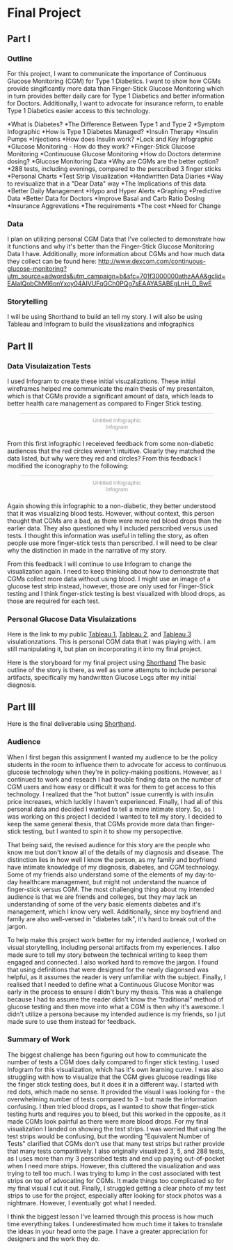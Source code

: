 # Final Project
## Part I
### Outline
For this project, I want to communicate the importance of Continuous Glucose Monitoring (CGM) for Type 1 Diabetics. I want to show how CGMs provide singificantly more data than Finger-Stick Glucose Monitoring which in turn provides better daily care for Type 1 Diabetics and better information for Doctors. Additionally, I want to advocate for insurance reform, to enable Type 1 Diabetics easier access to this technology. 

*What is Diabetes?
*The Difference Between Type 1 and Type 2
   *Symptom Infographic
*How is Type 1 Diabetes Managed?
  *Insulin Therapy
   *Insulin Pumps
   *Injections
  *How does Insulin work?
   *Lock and Key Infographic
  *Glucose Monitoring - How do they work?
    *Finger-Stick Glucose Monitoring
    *Continuouse Glucose Monitoring
*How do Doctors determine dosing?
  *Glucose Monitoring Data
*Why are CGMs are the better option?
  *288 tests, including evenings, compared to the perscribed 3 finger sticks
       *Personal Charts
       *Test Strip Visualization
       *Handwritten Data Diaries
          *Way to revisualize that in a "Dear Data" way
  *The Implications of this data
      *Better Daily Management
          *Hypo and Hyper Alerts
          *Graphing
          *Predictive Data
      *Better Data for Doctors
          *Improve Basal and Carb Ratio Dosing
*Insurance Aggrevations
   *The requirements 
   *The cost
*Need for Change

### Data
I plan on utilizing personal CGM Data that I've collected to demonstrate how it functions and why it's better than the Finger-Stick Glucose Monitoring Data I have. 
Additionally, more information about CGMs and how much data they collect can be found here:
http://www.dexcom.com/continuous-glucose-monitoring?utm_source=adwords&utm_campaign=b&sfc=701f3000000athzAAA&gclid=EAIaIQobChMI6onYxoy04AIVUFqGCh0PQg7sEAAYASABEgLnH_D_BwE

### Storytelling
I will be using Shorthand to build an tell my story. I will also be using Tableau and Infogram to build the visualizations and infographics

## Part II
### Data Visulaization Tests
I used Infogram to create these initial visuzalizations. These initial wireframes helped me communicate the main thesis of my presentaiton, which is that CGMs provide a significant amount of data, which leads to better health care management as compared to Finger Stick testing. 

<div class="infogram-embed" data-id="53c66b56-7dbd-4849-ae0f-3e2bea39ca3a" data-type="interactive" data-title="Untitled infographic"></div><script>!function(e,t,s,i){var n="InfogramEmbeds",o=e.getElementsByTagName("script")[0],d=/^http:/.test(e.location)?"http:":"https:";if(/^\/{2}/.test(i)&&(i=d+i),window[n]&&window[n].initialized)window[n].process&&window[n].process();else if(!e.getElementById(s)){var r=e.createElement("script");r.async=1,r.id=s,r.src=i,o.parentNode.insertBefore(r,o)}}(document,0,"infogram-async","https://e.infogram.com/js/dist/embed-loader-min.js");</script><div style="padding:8px 0;font-family:Arial!important;font-size:13px!important;line-height:15px!important;text-align:center;border-top:1px solid #dadada;margin:0 30px"><a href="https://infogram.com/53c66b56-7dbd-4849-ae0f-3e2bea39ca3a" style="color:#989898!important;text-decoration:none!important;" target="_blank">Untitled infographic</a><br><a href="https://infogram.com" style="color:#989898!important;text-decoration:none!important;" target="_blank" rel="nofollow">Infogram</a></div>

From this first infographic I receieved feedback from some non-diabetic audiences that the red circles weren't intuitive. Clearly they matched the data listed, but why were they red and circles? From this feedback I modified the iconography to the following:

<div class="infogram-embed" data-id="44592eba-1fc5-4395-9d5c-b898564b117d" data-type="interactive" data-title="Untitled infographic"></div><script>!function(e,t,s,i){var n="InfogramEmbeds",o=e.getElementsByTagName("script")[0],d=/^http:/.test(e.location)?"http:":"https:";if(/^\/{2}/.test(i)&&(i=d+i),window[n]&&window[n].initialized)window[n].process&&window[n].process();else if(!e.getElementById(s)){var r=e.createElement("script");r.async=1,r.id=s,r.src=i,o.parentNode.insertBefore(r,o)}}(document,0,"infogram-async","https://e.infogram.com/js/dist/embed-loader-min.js");</script><div style="padding:8px 0;font-family:Arial!important;font-size:13px!important;line-height:15px!important;text-align:center;border-top:1px solid #dadada;margin:0 30px"><a href="https://infogram.com/44592eba-1fc5-4395-9d5c-b898564b117d" style="color:#989898!important;text-decoration:none!important;" target="_blank">Untitled infographic</a><br><a href="https://infogram.com" style="color:#989898!important;text-decoration:none!important;" target="_blank" rel="nofollow">Infogram</a></div>

Again showing this infographic to a non-diabetic, they better understood that it was visualizing blood tests. However, without context, this person thought that CGMs are a bad, as there were more red blood drops than the earlier data. They also questioned why I included perscribed versus used tests. I thought this information was useful in telling the story, as often people use more finger-stick tests than perscribed. I will need to be clear why the distinction in made in the narrative of my story. 

From this feedback I will continue to use Infogram to change the visualization again. I need to keep thinking about how to demonstrate that CGMs collect more data without using blood. I might use an image of a glucose test strip instead, however, those are only used for Finger-Stick testing and I think finger-stick testing is best visualized with blood drops, as those are required for each test. 

### Personal Glucose Data Visulaizations

Here is the link to my public [Tableau 1](https://public.tableau.com/views/DataVisualizationFinalPersonalNumbers/Sheet1?:embed=y&:display_count=yes), [Tableau 2](https://public.tableau.com/views/DataVisualizationFinalPersonalNumbersSheet2/Sheet2?:embed=y&:display_count=yes), and [Tableau 3](https://public.tableau.com/views/DataVisualizationFinalPersonalNumbersSheet3/Sheet3?:embed=y&:display_count=yes) visulationzations.
This is personal CGM data that I was playing with. I am still manipulating it, but plan on incorporating it into my final project. 

Here is the storyboard for my final project using [Shorthand](https://carnegiemellon.shorthandstories.com/kpwhiteCGMdata/index.html)
The basic outline of the story is there, as well as some attempts to include personal artifacts, specifically my handwritten Glucose Logs after my initial diagnosis. 

## Part III
Here is the final deliverable using [Shorthand](https://carnegiemellon.shorthandstories.com/kpwhiteCGMdata/index.html). 

### Audience
When I first began this assignment I wanted my audience to be the policy students in the room to influence them to advocate for access to continuous glucose technology when they're in policy-making positions. However, as I continued to work and reseach I had trouble finding data on the number of CGM users and how easy or difficult it was for them to get access to this technology. I realized that the "hot button" issue currently is with insulin price increases, which luckliy I haven't experienced. Finally, I had all of this personal data and decided I wanted to tell a more intimate story. So, as I was working on this project I decided I wanted to tell my story. I decided to keep the same general thesis, that CGMs provide more data than finger-stick testing, but I wanted to spin it to show my persopective. 

That being said, the revised audience for this story are the people who know me but don't know all of the details of my diagnosis and disease. The distinction lies in how well I know the person, as my family and boyfriend have intimate knowledge of my diagnosis, diabetes, and CGM technology. Some of my friends also understand some of the elements of my day-to-day healthcare management, but might not understand the nuance of finger-stick versus CGM. The most challenging thing about my intended audience is that we are friends and colleges, but they may lack an understanding of some of the very basic elements diabetes and it's management, which I know very well. Additionally, since my boyfriend and family are also well-versed in "diabetes talk", it's hard to break out of the jargon. 

To help make this project work better for my intended audience, I worked on visual storytelling, including personal artifacts from my experiences. I also made sure to tell my story between the technical writing to keep them engaged and connected. I also worked hard to remove the jargon. I found that using definitions that were designed for the newly diagonsed was helpful, as it assumes the reader is very unfamiliar with the subject. Finally, I realised that I needed to define what a Continuous Glucose Monitor was early in the process to ensure I didn't bury my thesis. This was a challenge because I had to assume the reader didn't know the "traditional" method of glucose testing and then move into what a CGM is then why it's awesome. I didn't utilize a persona because my intended audience is my friends, so I jut made sure to use them instead for feedback. 

### Summary of Work 
The biggest challenge has been figuring out how to communicate the number of tests a CGM does daily compared to finger stick testing. I used Infogram for this visualization, which has it's own learning curve. I was also struggling with how to visualize that the CGM gives glucose readings like the finger stick testing does, but it does it in a different way. I started with red dots, which made no sense. It provided the visual I was looking for - the overwhelming number of tests compared to 3 - but made the information confusing. I then tried blood drops, as I wanted to show that finger-stick testing hurts and requires you to bleed, but this worked in the opposite, as it made CGMs look painful as there were more blood drops. For my final visualization I landed on showing the test strips. I was worried that using the test strips would be confusing, but the wording "Equivalent Number of Tests" clarified that CGMs don't use that many test strips but rather provide that many tests comparitively. I also originally visualized 3, 5, and 288 tests, as I uses more than my 3 perscribed tests and end up paying out-of-pocket when I need more strips. However, this cluttered the visualization and was trying to tell too much. I was trying to lump in the cost associated with test strips on top of advocating for CGMs. It made things too complicated so for my final visual I cut it out. Finally, I struggled getting a clear photo of my test strips to use for the project, especially after looking for stock photos was a nightmare. However, I eventually got what I needed.

I think the biggest lesson I've learned through this process is how much time everything takes. I underestimated how much time it takes to translate the ideas in your head onto the page. I have a greater appreciation for designers and the work they do.  
